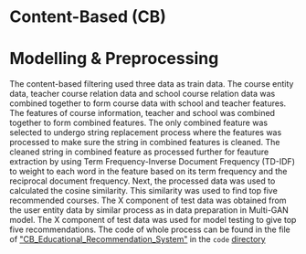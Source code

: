 # Content-Based (CB)

# Modelling & Preprocessing

The content-based filtering used three data as train data. The course entity data, teacher course relation data and school course relation data was combined together to form course data with school and teacher features. The features of course information, teacher and school was combined together to form combined features. The only combined feature was selected to undergo string replacement process where the features was processed to make sure the string in combined features is cleaned. The cleaned string in combined feature as processed further for feauture extraction by using Term Frequency-Inverse Document Frequency (TD-IDF) to weight to each word in the feature based on its term frequency and the reciprocal document frequency. Next, the processed data was used to calculated the cosine similarity. This similarity was used to find top five recommended courses. The X component of test data was obtained from the user entity data by similar process as in data preparation in Multi-GAN model. The X component of test data was used for model testing to give top five recommendations. The code of whole process can be found in the file of ["CB_Educational_Recommendation_System"](https://github.com/dimashidayat99/Personalized_Learning_With_GAI/blob/main/model/CB/code/CB_Educational_Recommendation_System.ipynb) in the `code` [directory](https://github.com/dimashidayat99/Personalized_Learning_With_GAI/blob/main/model/CB/code)

